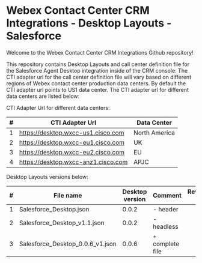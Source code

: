# Webex Contact Center CRM Integrations - Desktop Layouts - Salesforce

Welcome to the Webex Contact Center CRM Integrations Github repository!

This repository contains Desktop Layouts and call center definition file for the Salesforce Agent Desktop integration inside of the CRM console.
The CTI adapter url for the call center definition file will vary based on different regions of Webex contact center production data centers. By default the CTI adapter url points to US1 data center. The CTI adapter url for different data centers are listed below:

CTI Adapter Url for different data centers:

| #   | CTI Adapter Url                        | Data Center     | 
| --- | ---------------------------------------| --------------- |
|  1  | https://desktop.wxcc-us1.cisco.com     | North America   |
|  2  | https://desktop.wxcc-eu1.cisco.com     | UK              |
|  3  | https://desktop.wxcc-eu2.cisco.com     | EU              |
|  4  | https://desktop.wxcc-anz1.cisco.com    | APJC            |

Desktop Layouts versions below:

| #   | File name                        | Desktop version | Comment         | Reviewed By |
| --- | -------------------------------- | --------------- | --------------- | ----------- |
| 1   | Salesforce_Desktop.json          | 0.0.2           | - header        |             |
| 2   | Salesforce_Desktop_v1.1.json     | 0.0.2           | - headless      |             |
| 3   | Salesforce_Desktop_0.0.6_v1.json | 0.0.6           | + complete file |             |
